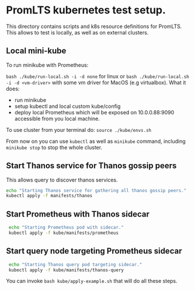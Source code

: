 # PromLTS kubernetes test setup.

This directory contains scripts and k8s resource definitions for PromLTS. This allows to test is locally, 
as well as on external clusters.

## Local mini-kube

To run minikube with Prometheus:

`bash ./kube/run-local.sh -i -d none` for linux or `bash ./kube/run-local.sh -i -d <vm-driver>` with some vm driver for MacOS (e.g virtualbox). 
What it does:
  - run minikube
  - setup kubectl and local custom kube/config
  - deploy local Prometheus which will be exposed on 10.0.0.88:9090 accessible from you local machine.
  
To use cluster from your terminal do:
`source ./kube/envs.sh`

From now on you can use `kubectl` as well as `minikube` command, including `minikube stop` to stop the whole cluster.
  
## Start Thanos service for Thanos gossip peers

This allows query to discover thanos services.

```bash
echo "Starting Thanos service for gathering all thanos gossip peers."
kubectl apply -f manifests/thanos

```
  
## Start Prometheus with Thanos sidecar

```bash
 echo "Starting Prometheus pod with sidecar."
 kubectl apply -f kube/manifests/prometheus
```

## Start query node targeting Prometheus sidecar

```bash
 echo "Starting Thanos query pod targeting sidecar."
 kubectl apply -f kube/manifests/thanos-query
```

You can invoke `bash kube/apply-example.sh` that will do all these steps.